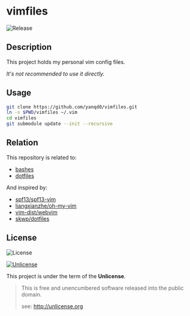 # vimfiles

![Release](https://img.shields.io/github/release/yanqd0/vimfiles.svg)

## Description

This project holds my personal vim config files.

*It's not recommended to use it directly.*

## Usage

```sh
git clone https://github.com/yanqd0/vimfiles.git
ln -s $PWD/vimfiles ~/.vim
cd vimfiles
git submodule update --init --recursive
```

## Relation

This repository is related to:

- [bashes](https://github.com/yanqd0/bashes)
- [dotfiles](https://github.com/yanqd0/dotfiles)

And inspired by:

- [spf13/spf13-vim](https://github.com/spf13/spf13-vim)
- [liangxianzhe/oh-my-vim](https://github.com/liangxianzhe/oh-my-vim)
- [vim-dist/webvim](https://github.com/vim-dist/webvim)
- [skwp/dotfiles](https://github.com/skwp/dotfiles)

## License

![License](https://img.shields.io/github/license/yanqd0/vimfiles.svg)

[![Unlicense](https://upload.wikimedia.org/wikipedia/commons/thumb/6/62/PD-icon.svg/120px-PD-icon.svg.png)](https://commons.wikimedia.org/wiki/File:PD-icon.svg)

This project is under the term of the **Unlicense**.

> This is free and unencumbered software released into the public domain.
>
> see: <http://unlicense.org>
